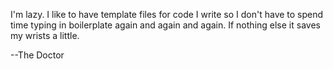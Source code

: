 I'm lazy.  I like to have template files for code I write so I don't have to
spend time typing in boilerplate again and again and again.  If nothing else
it saves my wrists a little.

--The Doctor

